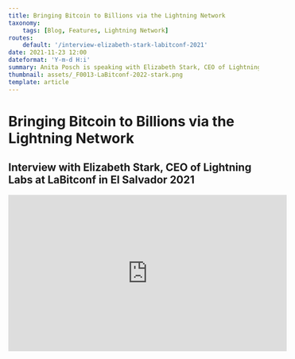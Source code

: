 ```yaml
---
title: Bringing Bitcoin to Billions via the Lightning Network
taxonomy:
    tags: [Blog, Features, Lightning Network]
routes:
    default: '/interview-elizabeth-stark-labitconf-2021'
date: 2021-11-23 12:00
dateformat: 'Y-m-d H:i'
summary: Anita Posch is speaking with Elizabeth Stark, CEO of Lightning Labs at LaBitconf in El Salvador 2021.
thumbnail: assets/_F0013-LaBitconf-2022-stark.png
template: article
---
```


# Bringing Bitcoin to Billions via the Lightning Network

## Interview with Elizabeth Stark, CEO of Lightning Labs at LaBitconf in El Salvador 2021

<iframe width="560" height="315" src="https://www.youtube.com/embed/s8CaOrzJxgo?start=19180" title="YouTube video player" frameborder="0" allow="accelerometer; autoplay; clipboard-write; encrypted-media; gyroscope; picture-in-picture; web-share" referrerpolicy="strict-origin-when-cross-origin" allowfullscreen></iframe>
